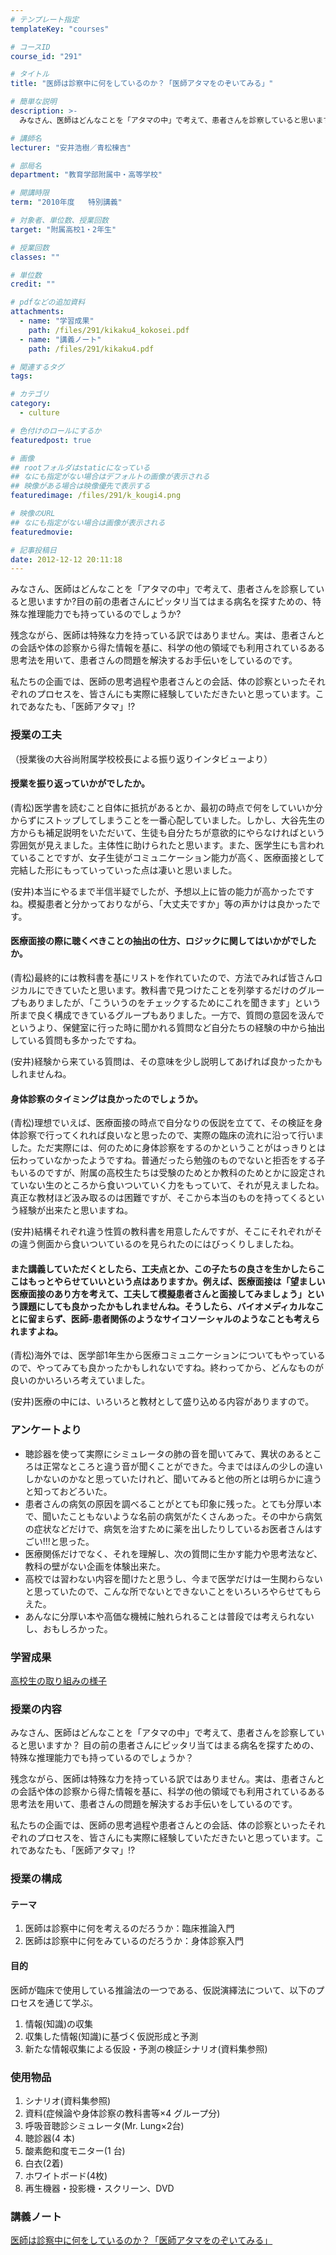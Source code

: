 ```yaml
---
# テンプレート指定
templateKey: "courses"

# コースID
course_id: "291"

# タイトル
title: "医師は診察中に何をしているのか？「医師アタマをのぞいてみる」"

# 簡単な説明
description: >-
  みなさん、医師はどんなことを「アタマの中」で考えて、患者さんを診察していると思いますか?目の前の患者さんにピッタリ当てはまる病名を探すための、特殊な推理能力でも持っているのでしょうか?残念ながら、...

# 講師名
lecturer: "安井浩樹／青松棟吉"

# 部局名
department: "教育学部附属中・高等学校"

# 開講時限
term: "2010年度	特別講義"

# 対象者、単位数、授業回数
target: "附属高校1・2年生"

# 授業回数
classes: ""

# 単位数
credit: ""

# pdfなどの追加資料
attachments: 
  - name: "学習成果" 
    path: /files/291/kikaku4_kokosei.pdf
  - name: "講義ノート" 
    path: /files/291/kikaku4.pdf

# 関連するタグ
tags:

# カテゴリ
category:
  - culture

# 色付けのロールにするか
featuredpost: true

# 画像
## rootフォルダはstaticになっている
## なにも指定がない場合はデフォルトの画像が表示される
## 映像がある場合は映像優先で表示する
featuredimage: /files/291/k_kougi4.png

# 映像のURL
## なにも指定がない場合は画像が表示される
featuredmovie: 

# 記事投稿日
date: 2012-12-12 20:11:18
---
```


みなさん、医師はどんなことを「アタマの中」で考えて、患者さんを診察していると思いますか?目の前の患者さんにピッタリ当てはまる病名を探すための、特殊な推理能力でも持っているのでしょうか?

残念ながら、医師は特殊な力を持っている訳ではありません。実は、患者さんとの会話や体の診察から得た情報を基に、科学の他の領域でも利用されているある思考法を用いて、患者さんの問題を解決するお手伝いをしているのです。

私たちの企画では、医師の思考過程や患者さんとの会話、体の診察といったそれぞれのプロセスを、皆さんにも実際に経験していただきたいと思っています。これであなたも、「医師アタマ」!?


### 授業の工夫

（授業後の大谷尚附属学校校長による振り返りインタビューより）

#### 授業を振り返っていかがでしたか。

(青松)医学書を読むこと自体に抵抗があるとか、最初の時点で何をしていいか分からずにストップしてしまうことを一番心配していました。しかし、大谷先生の方からも補足説明をいただいて、生徒も自分たちが意欲的にやらなければという雰囲気が見えました。主体性に助けられたと思います。また、医学生にも言われていることですが、女子生徒がコミュニケーション能力が高く、医療面接として完結した形にもっていっていった点は凄いと思いました。

(安井)本当にやるまで半信半疑でしたが、予想以上に皆の能力が高かったですね。模擬患者と分かっておりながら、「大丈夫ですか」等の声かけは良かったです。

#### 医療面接の際に聴くべきことの抽出の仕方、ロジックに関してはいかがでしたか。

(青松)最終的には教科書を基にリストを作れていたので、方法でみれば皆さんロジカルにできていたと思います。教科書で見つけたことを列挙するだけのグループもありましたが、「こういうのをチェックするためにこれを聞きます」という所まで良く構成できているグループもありました。一方で、質問の意図を汲んでというより、保健室に行った時に聞かれる質問など自分たちの経験の中から抽出している質問も多かったですね。

(安井)経験から来ている質問は、その意味を少し説明してあげれば良かったかもしれませんね。

#### 身体診察のタイミングは良かったのでしょうか。

(青松)理想でいえば、医療面接の時点で自分なりの仮説を立てて、その検証を身体診察で行ってくれれば良いなと思ったので、実際の臨床の流れに沿って行いました。ただ実際には、何のために身体診察をするのかということがはっきりとは伝わっていなかったようですね。普通だったら勉強のものでないと拒否をする子もいるのですが、附属の高校生たちは受験のためとか教科のためとかに設定されていない生のところから食いついていく力をもっていて、それが見えましたね。真正な教材ほど汲み取るのは困難ですが、そこから本当のものを持ってくるという経験が出来たと思いますね。

(安井)結構それぞれ違う性質の教科書を用意したんですが、そこにそれぞれがその違う側面から食いついているのを見られたのにはびっくりしましたね。

#### また講義していただくとしたら、工夫点とか、この子たちの良さを生かしたらここはもっとやらせていいという点はありますか。例えば、医療面接は「望ましい医療面接のあり方を考えて、工夫して模擬患者さんと面接してみましょう」という課題にしても良かったかもしれませんね。そうしたら、バイオメディカルなことに留まらず、医師-患者関係のようなサイコソーシャルのようなことも考えられますよね。

(青松)海外では、医学部1年生から医療コミュニケーションについてもやっているので、やってみても良かったかもしれないですね。終わってから、どんなものが良いのかいろいろ考えていました。

(安井)医療の中には、いろいろと教材として盛り込める内容がありますので。


### アンケートより

* 聴診器を使って実際にシミュレータの肺の音を聞いてみて、異状のあるところは正常なところと違う音が聞くことができた。今まではほんの少しの違いしかないのかなと思っていたけれど、聞いてみると他の所とは明らかに違うと知っておどろいた。
* 患者さんの病気の原因を調べることがとても印象に残った。とても分厚い本で、聞いたこともないような名前の病気がたくさんあった。その中から病気の症状などだけで、病気を治すために薬を出したりしているお医者さんはすごい!!!と思った。
* 医療関係だけでなく、それを理解し、次の質問に生かす能力や思考法など、教科の壁がない企画を体験出来た。
* 高校では習わない内容を聞けたと思うし、今まで医学だけは一生関わらないと思っていたので、こんな所でないとできないことをいろいろやらせてもらえた。
* あんなに分厚い本や高価な機械に触れられることは普段では考えられないし、おもしろかった。

### 学習成果

[高校生の取り組みの様子](/files/291/kikaku4_kokosei.pdf) 


### 授業の内容

みなさん、医師はどんなことを「アタマの中」で考えて、患者さんを診察していると思いますか？ 目の前の患者さんにピッタリ当てはまる病名を探すための、特殊な推理能力でも持っているのでしょうか？

残念ながら、医師は特殊な力を持っている訳ではありません。実は、患者さんとの会話や体の診察から得た情報を基に、科学の他の領域でも利用されているある思考法を用いて、患者さんの問題を解決するお手伝いをしているのです。

私たちの企画では、医師の思考過程や患者さんとの会話、体の診察といったそれぞれのプロセスを、皆さんにも実際に経験していただきたいと思っています。これであなたも、「医師アタマ」!?

### 授業の構成

#### テーマ

1. 医師は診察中に何を考えるのだろうか：臨床推論入門
2. 医師は診察中に何をみているのだろうか：身体診察入門

#### 目的

医師が臨床で使用している推論法の一つである、仮説演繹法について、以下のプロセスを通じて学ぶ。

1. 情報(知識)の収集
2. 収集した情報(知識)に基づく仮説形成と予測
3. 新たな情報収集による仮設・予測の検証シナリオ(資料集参照)

### 使用物品

1. シナリオ(資料集参照)
2. 資料(症候論や身体診察の教科書等×4 グループ分)
3. 呼吸音聴診シミュレータ(Mr. Lung×2台)
4. 聴診器(4 本)
5. 酸素飽和度モニター(1 台)
6. 白衣(2着)
7. ホワイトボード(4枚)
8. 再生機器・投影機・スクリーン、DVD





### 講義ノート

[医師は診察中に何をしているのか？「医師アタマをのぞいてみる」](/files/291/kikaku4.pdf) 








